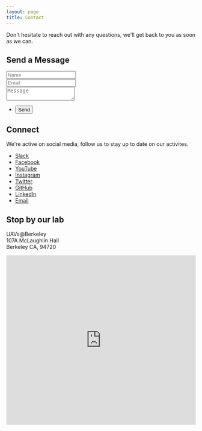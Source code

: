 ```yaml
---
layout: page
title: Contact
---
```


Don't hesitate to reach out with any questions, we'll get back to you as soon as we can.

## Send a Message

<!-- Formspree contact form -->
<section>
	<form method="post" action="https://formspree.io/{{ site.email }}"
method="POST">
		<div class="field half first">
			<input type="text" name="name" id="name" placeholder="Name" />
		</div>
		<div class="field half">
			<input type="email" name="_replyto" id="email" placeholder="Email" />
		</div>
		<div class="field">
			<textarea name="message" id="message" placeholder="Message"></textarea>
		</div>
		<ul class="actions">
			<li>
				<input type="submit" value="Send" class="special" />
			</li>
		</ul>
	</form>
</section>

<!-- Social media links -->
<section>
	<h2>Connect</h2>
	<p>We're active on social media, follow us to stay up to date on our activites.</p>
	<ul class="icons">
		<li><a target="_blank" href="{{ site.slack }}" class="icon style2 fa-slack"><span class="label">Slack</span></a></li>
		<li><a target="_blank" href="{{ site.facebook }}" class="icon style2 fa-facebook"><span class="label">Facebook</span></a></li>
		<li><a target="_blank" href="{{ site.youtube }}" class="icon style2 fa-youtube"><span class="label">YouTube</span></a></li>
		<li><a target="_blank" href="{{ site.instagram }}" class="icon style2 fa-instagram"><span class="label">Instagram</span></a></li>
		<li><a target="_blank" href="{{ site.twitter }}" class="icon style2 fa-twitter"><span class="label">Twitter</span></a></li>
		<li><a target="_blank" href="{{ site.github }}" class="icon style2 fa-github"><span class="label">GitHub</span></a></li>
		<li><a target="_blank" href="{{ site.linkedin }}" class="icon style2 fa-linkedin"><span class="label">LinkedIn</span></a></li>
		<li><a target="_blank" href="mailto:{{ site.email }}" class="icon style2 fa-envelope-o"><span class="label">Email</span></a></li>
	</ul>
</section>

<!-- Map to the lab -->
##  Stop by our lab
UAVs@Berkeley  
107A McLaughlin Hall  
Berkeley CA, 94720

<div class="embed-wrapper">
	<div class="embed-responsive">
		<iframe src="https://www.google.com/maps/embed?pb=!1m14!1m8!1m3!1d12597.689975574556!2d-122.2589949!3d37.8738011!3m2!1i1024!2i768!4f13.1!3m3!1m2!1s0x0%3A0xcc2a0692c2315d3f!2sMcLaughlin+Hall!5e0!3m2!1sen!2sus!4v1527066365615" width="100%" height="450" frameborder="0" style="border:0" allowfullscreen></iframe>
	</div>
</div>

